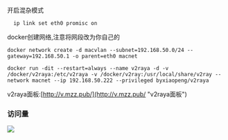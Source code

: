 开启混杂模式

`` 
ip link set eth0 promisc on``

docker创建网络,注意将网段改为你自己的

``docker network create -d macvlan --subnet=192.168.50.0/24 --gateway=192.168.50.1 -o parent=eth0 macnet``

``docker run -dit --restart=always --name v2raya -d -v /docker/v2raya:/etc/v2raya -v /docker/v2ray:/usr/local/share/v2ray --network macnet --ip 192.168.50.222 --privileged byxiaopeng/v2raya``

v2raya面板:[http://v.mzz.pub/](http://v.mzz.pub/ "v2raya面板")
### 访问量

![](http://profile-counter.glitch.me/byxiaopeng/count.svg)
